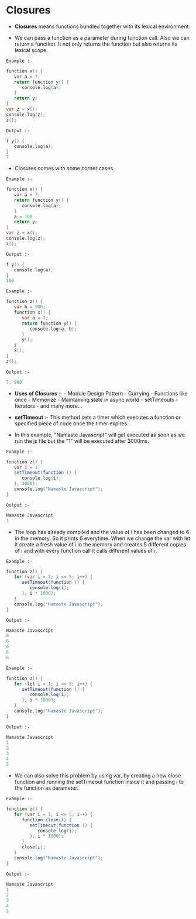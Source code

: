 <h1>Closures</h1>
<p>

- <b>Closures</b> means functions bundled together with its lexical environment.

- We can pass a function as a parameter during function call. Also we can return a function. It not only returns the function but also returns its lexical scope.

<code>Example :-</code>
```java
function x() {
   var a = 7;
   return function y() {
      console.log(a);
   }
   return y;
}
var z = x();
console.log(z);
z();
```
<code>Output :-</code>
```java
f y() {
   console.log(a);
}
7
```

- Closures comes with some corner cases.

<code>Example :-</code>
```java
function x() {
   var a = 7;
   return function y() {
      console.log(a);
   }
   a = 100
   return y;
}
var z = x();
console.log(z);
z();
```
<code>Output :-</code>
```java
f y() {
   console.log(a);
}
100
```
<code>Example :-</code>
```java
function z() {
   var b = 900;
   function x() {
      var a = 7;
      return function y() {
         console.log(a, b);
      }
      y();
   }
   x();
}
z();
```
<code>Output :-</code>
```java
7, 900
```

- <b>Uses of Closures</b> :- 
      - Module Design Pattern
      - Currying
      - Functions like once
      - Memorize
      - Maintaining state in async world
      - setTimeouts
      - Iterators
      - and many more...

- <b>setTimeout</b> :- This method sets a timer which executes a function or specified piece of code once the timer expires.

- In this example, "Namaste Javascript" will get executed as soon as we run the js file but the "1" will be executed after 3000ms.

<code>Example :-</code>
```java
function z() {
   var i = 1;
   setTimeout(function () {
      console.log(i);
   }, 3000);
   console.log("Namaste Javascript");
}
```
<code>Output :-</code>
```java
Namaste Javascript
1
```

- The loop has already compiled and the value of i has been changed to 6 in the memory. So it prints 6 everytime. When we change the var with let it create a fresh value of i in the memory and creates 5 different copies of i and with every function call it calls different values of i.

<code>Example :-</code>
```java
function z() {
   for (var i = 1; i <= 5; i++) {
      setTimeout(function () {
         console.log(i);
      }, i * 1000);
   }
   console.log("Namaste Javascript");
}
```
<code>Output :-</code>
```java
Namaste Javascript
6
6
6
6
6
```

<code>Example :-</code>
```java
function z() {
   for (let i = 1; i <= 5; i++) {
      setTimeout(function () {
         console.log(i);
      }, i * 1000);
   }
   console.log("Namaste Javascript");
}
```
<code>Output :-</code>
```java
Namaste Javascript
1
2
3
4
5
```

- We can also solve this problem by using var, by creating a new close function and running the setTimeout function inside it and passing i to the function as parameter.

<code>Example :-</code>
```java
function z() {
   for (var i = 1; i <= 5; i++) {
      function close(i) {
         setTimeout(function () {
            console.log(i);
         }, i * 1000);
      }
      close(i);
   }
   console.log("Namaste Javascript");
}
```
<code>Output :-</code>
```java
Namaste Javascript
1
2
3
4
5
```


</p>